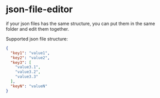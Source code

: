 # json-file-editor

if your json files has the same structure, you can put them in the same folder and edit them together.

Supported json file structure:

```json
{
  "key1": "value1",
  "key2": "value2",
  "key3": [
    "value3.1",
    "value3.2",
    "value3.3"
  ],
  "keyN": "valueN"
}
```


